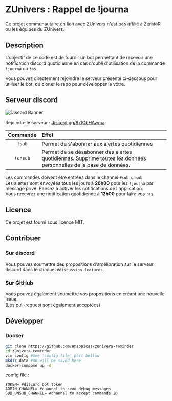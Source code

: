 # ZUnivers : Rappel de !journa

Ce projet communautaire en lien avec [ZUnivers](https://zunivers.zerator.com/) n'est pas affilié à ZeratoR ou les équipes du ZUnivers.

## Description
L'objectif de ce code est de fournir un bot permettant de recevoir une notification discord quotidienne en cas d'oubli d'utilisation  de la commande `!journa` ou `!as`.

Vous pouvez directement rejoindre le serveur présenté ci-dessous pour utiliser le bot, ou cloner le repo pour développer le vôtre.

## Serveur discord
![Discord Banner](https://discord.com/api/guilds/994632493254836237/widget.png?style=banner2)

Rejoindre le serveur : [discord.gg/87tCbHAwma](https://discord.gg/87tCbHAwma)

|Commande|Effet|
|:--:|:--|
|`!sub`|Permet de s'abonner aux alertes quotidiennes
|`!unsub`|Permet de se désabonner des alertes quotidiennes. Supprime toutes les données personnelles de la base de données.

Les commandes doivent être entrées dans le channel `#sub-unsub`  
Les alertes sont envoyées tous les jours à **20h00** pour les `!journa` par message privé. Pensez à activer les notifications de l'application.  
Vous recevrez une notification quotidienne à **12h00** pour faire vos `!as`.

## Licence
Ce projet est fourni sous licence MIT.

## Contribuer
### Sur discord
Vous pouvez soumettre des propositions d'amélioration sur le serveur discord dans le channel `#discussion-features`.

### Sur GitHub
Vous pouvez également soumettre vos propositions en créant une nouvelle issue.  
(Les pull-request sont également acceptées)

## Développer
### Docker
```bash
git clone https://github.com/enzopicas/zunivers-reminder
cd zunivers-reminder
vim config #See 'config file' part bellow
mkdir data #DB will be saved here
docker-compose up -d
```

config file :
```
TOKEN= #discord bot token
ADMIN_CHANNEL= #channel to send debug messages
SUB_UNSUB_CHANNEL= #channel to accept commands ID
```
